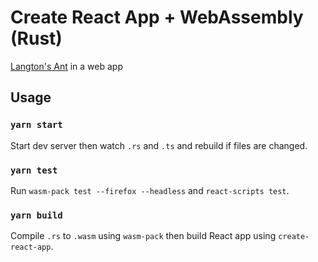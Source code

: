 # Create React App + WebAssembly (Rust)

[Langton's Ant](https://en.wikipedia.org/wiki/Langton%27s_ant) in a web app

## Usage

### `yarn start`

Start dev server then watch `.rs` and `.ts` and rebuild if files are changed.

### `yarn test`

Run `wasm-pack test --firefox --headless` and `react-scripts test`.

### `yarn build`

Compile `.rs` to `.wasm` using `wasm-pack` then build React app using `create-react-app`.